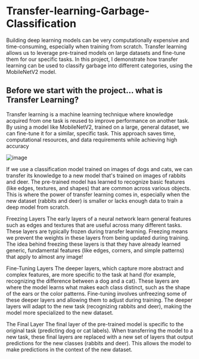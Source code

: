 # Transfer-learning-Garbage-Classification
Building deep learning models can be very computationally expensive and time-consuming, especially when training from scratch. Transfer learning allows us to leverage pre-trained models on large datasets and fine-tune them for our specific tasks. In this project, I demonstrate how transfer learning can be used to classify garbage into different categories, using the MobileNetV2 model.

## Before we start with the project... what is Transfer Learning?
Transfer learning is a machine learning technique where knowledge acquired from one task is reused to improve performance on another task. By using a model like MobileNetV2, trained on a large, general dataset, we can fine-tune it for a similar, specific task. This approach saves time, computational resources, and data requirements while achieving high accuracy

![image](https://github.com/user-attachments/assets/a40ea294-bff5-4d29-81fd-cb6dbe65cfc8)

If we use a classification model trained on images of dogs and cats, we can transfer its knowledge to a new model that's trained on images of rabbits and deer. The pre-trained model has learned to recognize basic features (like edges, textures, and shapes) that are common across various objects. This is where the power of transfer learning comes in, especially when the new dataset (rabbits and deer) is smaller or lacks enough data to train a deep model from scratch.

Freezing Layers
The early layers of a neural network learn general features such as edges and textures that are useful across many different tasks. These layers are typically frozen during transfer learning. Freezing means we prevent the weights in these layers from being updated during training. The idea behind freezing these layers is that they have already learned generic, fundamental features (like edges, corners, and simple patterns) that apply to almost any image!

Fine-Tuning Layers
The deeper layers, which capture more abstract and complex features, are more specific to the task at hand (for example, recognizing the difference between a dog and a cat). These layers are where the model learns what makes each class distinct, such as the shape of the ears or the color patterns. Fine-tuning involves unfreezing some of these deeper layers and allowing them to adjust during training. The deeper layers will adapt to the new task (recognizing rabbits and deer), making the model more specialized to the new dataset.

The Final Layer
The final layer of the pre-trained model is specific to the original task (predicting dog or cat labels). When transferring the model to a new task, these final layers are replaced with a new set of layers that output predictions for the new classes (rabbits and deer). This allows the model to make predictions in the context of the new dataset.

